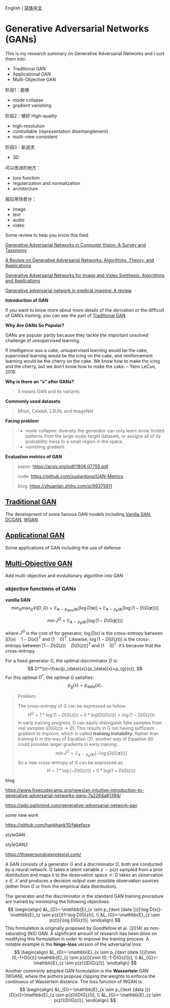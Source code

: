  English | [简体中文](./README.zh-CN.md)


#  Generative Adversarial Networks (GANs)

This is my  research summary on Generative Adversarial Networks and I sort them into:

- Traditional GAN
- Applicational GAN
- Multi-Objective GAN



阶段1：能够

- mode collapse
- gradient vanishing

阶段2：够好 High-quality

- high-resolution
- controllable (representation disentanglement)
- multi-view consistent

阶段3：新追求

- 3D 



可以改进的地方：

- loss function
- regularization and normalization
- architecture



按应用场景分：

- image
- text
- audio
- video



Some review to help you know this field

[Generative Adversarial Networks in Computer Vision: A Survey and Taxonomy]()

[A Review on Generative Adversarial Networks: Algorithms, Theory, and Applications]() 

[Generative Adversarial Networks for Image and Video Synthesis: Algorithms and Applications]()

[Generative adversarial network in medical imaging: A review]()



**Introduction of GAN**

> 

If you want to know more about more details of the derivation or the difficult of GAN’s training, you can see the part of [Traditional GAN](#Traditional-GAN)



**Why Are GANs So Popular?**

GANs are popular partly because they tackle the important unsolved challenge of unsupervised learning.

If intelligence was a cake, unsupervised learning would be the cake, supervised learning would be the icing on the cake, and reinforcement learning would be the cherry on the cake. We know how to make the icing and the cherry, but we don’t know how to make the cake. – Yann LeCun, 2016.



**Why is there an “s” after GANs?**

> It means GAN and its variants



**Commonly used datasets**

> Mnist, CelebA, LSUN, and ImageNet



**Facing problem**

> - mode collapse: diversity the generator can only learn some limited patterns from the large-scale target datasets, or assigns all of its probability mass to a small region in the space.
> - vanishing gradient: 



**Evaluation metrics of GAN**

> paper: https://arxiv.org/pdf/1806.07755.pdf
>
> code: https://github.com/xuqiantong/GAN-Metrics
>
> blog: https://zhuanlan.zhihu.com/p/99375611



## [Traditional GAN](1-Traditional-GAN)

The development of some famous GAN models including <u>Vanilla GAN</u>, <u>DCGAN</u>, <u>WGAN</u>

## [Applicational GAN](2-Applicational-GAN)

Some applications of GAN including the use of defense

## [Multi-Objective GAN](3-Multi-Objective-GAN)

Add multi-objective and evolutionary algorithm into GAN





### objective functions of GANs



**vanilla GAN**
$$
\min _{G} \max _{D} V(D, G)=\mathbb{E}_{\boldsymbol{x} \sim p_{\mathrm{data}}(\boldsymbol{x})}[\log D(\boldsymbol{x})]+\mathbb{E}_{\boldsymbol{z} \sim p_{\boldsymbol{z}}(\boldsymbol{z})}[\log (1-D(G(\boldsymbol{z})))]
$$

$$
\min J^G = \mathbb{E}_{\boldsymbol{z} \sim p_{\boldsymbol{z}}(\boldsymbol{z})}[\log (1-D(G(\boldsymbol{z})))]
$$

where $J^G$ is the cost of for generator, $\log D(x)$ is the cross-entropy between $[D(x) \quad 1-D(x)]^T$ and $[1 \quad 0]^T$. Likewise,  $\log (1-D(G(z)))$ is the cross-entropy between $[1-D(G(z)) \quad D(G(z))]^T$ and $[1 \quad 0]^T$. It’s because that the cross-entropy 

For a fixed generator $G$, the optimal discriminator $D$ is:
$$
D^*(x)=\frac{p_{data}(x)}{p_{data}(x)+p_{g}(x)},
$$
For this optimal $D^*$, the optimal $G$ satisfies:
$$
p_g(x) =p_{data}(x).
$$

> Problem: 
>
> The cross-entropy of $G$ can be expressed as follow:
> $$
> H^G = 1 * \log(1-D(G(z))) + 0*log(D(G(z))) = \log(1-D(G(z)))
> $$
> In early training progress, D can easily distinguish fake samples from real samples ($D(G(z)) \rightarrow 0$). This results in G not having sufficient gradient to improve, which is called **training instability**. Rather than training G in the way of Equation (2), another way of Equation (6) could provides larger gradients in early training.
> $$
> \min J^G = \mathbb{E}_{\boldsymbol{z} \sim p_{\boldsymbol{z}}(\boldsymbol{z})}[-\log (D(G(\boldsymbol{z})))]
> $$
> So a new cross-entropy of $G$ can be expressed as:
> $$
> H = 1 * \log(-D(G(z))) + 0*log(1 + D(G(z)))
> $$
> 



blog 

https://www.freecodecamp.org/news/an-intuitive-introduction-to-generative-adversarial-networks-gans-7a2264a81394/

https://wiki.pathmind.com/generative-adversarial-network-gan





some new work

https://github.com/hankhank10/fakeface

styleGAN

styleGAN2

https://thispersondoesnotexist.com/





A GAN consists of a generator $G$ and a discriminator $D$, both are conducted by a neural network. $G$ takes a latent variable $z \sim p(z)$ sampled from a prior distribution and maps it to the observation space $\mathcal{X}$. $D$ takes an observation $x \in \mathcal{X}$ and produces a decision output over possible observation sources (either from $G$ or from the empirical data distribution). 



The generator and the discriminator in the standard GAN training procedure are trained by minimizing the following objectives:
$$
\begin{align}
&L_{D}=-\mathbb{E}_{x \sim p_{\text {data }}}[\log D(x)]-\mathbb{E}_{z \sim p(z)}[1-\log D(G(z))], \\
&L_{G}=-\mathbb{E}_{z \sim p(z)}[\log D(G(z))].
\end{align}
$$
This formulation is originally proposed by Goodfellow et al. (2014) as non-saturating (NS) GAN. A significant amount of research has been done on modifying this formulation in order to improve the training process. A notable example is the **hinge-loss** version of the adversarial loss:
$$
\begin{align}
&L_{D}=-\mathbb{E}_{x \sim p_{\text {data }}}[\min (0,-1+D(x))]-\mathbb{E}_{z \sim p(z)}[\min (0,-1-D(G(z)))], \\
&L_{G}=-\mathbb{E}_{z \sim p(z)}[D(G(z))].
\end{align}
$$
Another commonly adopted GAN formulation is the **Wassertein** GAN (WGAN), where the authors propose clipping the weights to enforce the continuous of Wassertein distance. The loss function of WGAN is:
$$
\begin{align}
&L_{D}=-\mathbb{E}_{x \sim p_{\text {data }}}[D(x)]+\mathbb{E}_{z \sim p(z)}[D(G(z))], \\
&L_{G}=-\mathbb{E}_{z \sim p(z)}[D(G(z))].
\end{align}
$$




